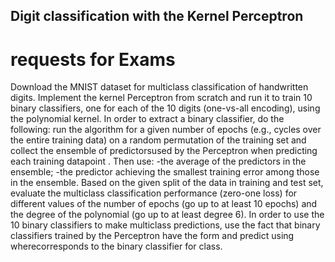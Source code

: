 ## Digit classification with the Kernel Perceptron
# requests for Exams 
Download the MNIST dataset for multiclass classification of handwritten digits. 
Implement the kernel Perceptron from scratch and run it to train 10 binary classifiers, one for each of the 10 digits (one-vs-all encoding), using the polynomial kernel.
In order to extract a binary classifier, do the following: run the algorithm for a given number of epochs (e.g., cycles over the entire training data) on a 
random permutation of the training set and collect the ensemble of predictorsused by the Perceptron when predicting each training datapoint .
Then use:
-the average of the predictors in the ensemble;
-the predictor achieving the smallest training error among those in the ensemble.
Based on the given split of the data in training and test set, evaluate the multiclass classification performance (zero-one loss)
for different values of the number of epochs (go up to at least 10 epochs) and the degree of the polynomial (go up to at least degree 6). 
In order to use the 10 binary classifiers to make multiclass predictions, 
use the fact that binary classifiers trained by the Perceptron have the form  and predict using  wherecorresponds to the binary classifier for class.
